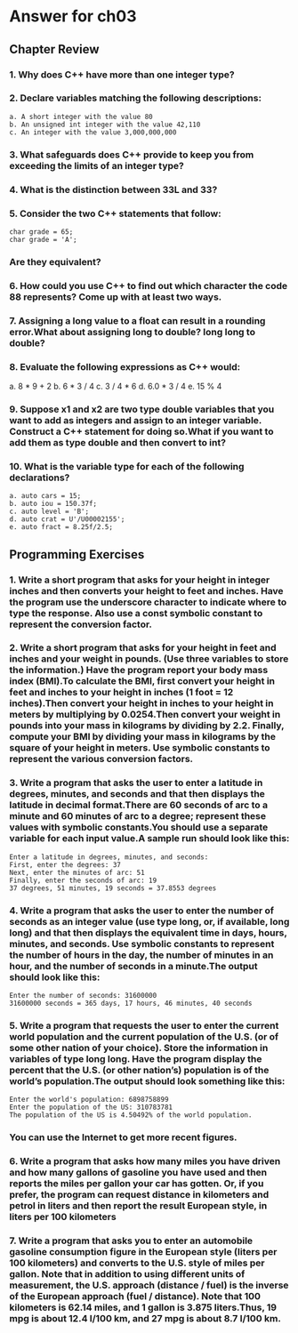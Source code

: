 # Answer for ch03
## Chapter Review
### 1. Why does C++ have more than one integer type?

### 2. Declare variables matching the following descriptions:
```
a. A short integer with the value 80
b. An unsigned int integer with the value 42,110
c. An integer with the value 3,000,000,000
```
### 3. What safeguards does C++ provide to keep you from exceeding the limits of an integer type?
### 4. What is the distinction between 33L and 33?
### 5. Consider the two C++ statements that follow:
```
char grade = 65;
char grade = 'A';
```
### Are they equivalent?
### 6. How could you use C++ to find out which character the code 88 represents? Come up with at least two ways.
### 7. Assigning a long value to a float can result in a rounding error.What about assigning long to double? long long to double?
### 8. Evaluate the following expressions as C++ would:
a. 8 * 9 + 2
b. 6 * 3 / 4
c. 3 / 4 * 6
d. 6.0 * 3 / 4
e. 15 % 4
### 9. Suppose x1 and x2 are two type double variables that you want to add as integers and assign to an integer variable. Construct a C++ statement for doing so.What if you want to add them as type double and then convert to int?
### 10. What is the variable type for each of the following declarations?
```
a. auto cars = 15;
b. auto iou = 150.37f;
c. auto level = 'B';
d. auto crat = U'/U00002155';
e. auto fract = 8.25f/2.5;
```
## Programming Exercises
### 1. Write a short program that asks for your height in integer inches and then converts your height to feet and inches. Have the program use the underscore character to indicate where to type the response. Also use a const symbolic constant to represent the conversion factor.
### 2. Write a short program that asks for your height in feet and inches and your weight in pounds. (Use three variables to store the information.) Have the program report your body mass index (BMI).To calculate the BMI, first convert your height in feet and inches to your height in inches (1 foot = 12 inches).Then convert your height in inches to your height in meters by multiplying by 0.0254.Then convert your weight in pounds into your mass in kilograms by dividing by 2.2. Finally, compute your BMI by dividing your mass in kilograms by the square of your height in meters. Use symbolic constants to represent the various conversion factors.
### 3. Write a program that asks the user to enter a latitude in degrees, minutes, and seconds and that then displays the latitude in decimal format.There are 60 seconds of arc to a minute and 60 minutes of arc to a degree; represent these values with symbolic constants.You should use a separate variable for each input value.A sample run should look like this:
```
Enter a latitude in degrees, minutes, and seconds:
First, enter the degrees: 37
Next, enter the minutes of arc: 51
Finally, enter the seconds of arc: 19
37 degrees, 51 minutes, 19 seconds = 37.8553 degrees
```
### 4. Write a program that asks the user to enter the number of seconds as an integer value (use type long, or, if available, long long) and that then displays the equivalent time in days, hours, minutes, and seconds. Use symbolic constants to represent the number of hours in the day, the number of minutes in an hour, and the number of seconds in a minute.The output should look like this:
```
Enter the number of seconds: 31600000
31600000 seconds = 365 days, 17 hours, 46 minutes, 40 seconds
```
### 5. Write a program that requests the user to enter the current world population and the current population of the U.S. (or of some other nation of your choice). Store the information in variables of type long long. Have the program display the percent that the U.S. (or other nation’s) population is of the world’s population.The output should look something like this:
```
Enter the world's population: 6898758899
Enter the population of the US: 310783781
The population of the US is 4.50492% of the world population.
```
### You can use the Internet to get more recent figures.
### 6. Write a program that asks how many miles you have driven and how many gallons of gasoline you have used and then reports the miles per gallon your car has gotten. Or, if you prefer, the program can request distance in kilometers and petrol in liters and then report the result European style, in liters per 100 kilometers

### 7. Write a program that asks you to enter an automobile gasoline consumption figure in the European style (liters per 100 kilometers) and converts to the U.S. style of miles per gallon. Note that in addition to using different units of measurement, the U.S. approach (distance / fuel) is the inverse of the European approach (fuel / distance). Note that 100 kilometers is 62.14 miles, and 1 gallon is 3.875 liters.Thus, 19 mpg is about 12.4 l/100 km, and 27 mpg is about 8.7 l/100 km.


